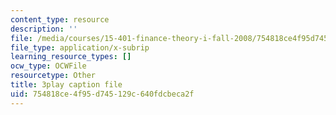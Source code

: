 ```yaml
---
content_type: resource
description: ''
file: /media/courses/15-401-finance-theory-i-fall-2008/754818ce4f95d745129c640fdcbeca2f_U03Md5enU-0.srt
file_type: application/x-subrip
learning_resource_types: []
ocw_type: OCWFile
resourcetype: Other
title: 3play caption file
uid: 754818ce-4f95-d745-129c-640fdcbeca2f
---
```

